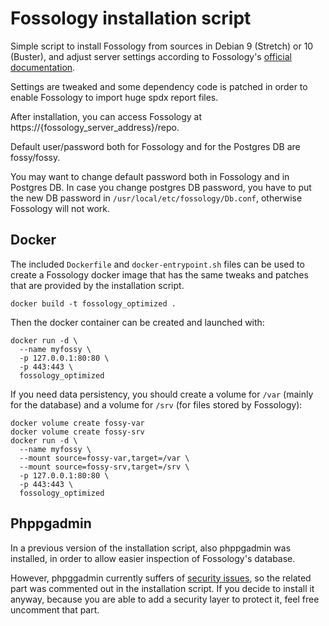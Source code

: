 <!--
SPDX-License-Identifier: GPL-3.0-only
SPDX-FileCopyrightText: 2020-2021 Alberto Pianon <pianon@array.eu>
-->


# Fossology installation script

Simple script to install Fossology from sources in Debian 9 (Stretch) or 10 (Buster), and adjust server settings according to Fossology's [official documentation](https://github.com/fossology/fossology/wiki/Configuration-and-Tuning).

Settings are tweaked and some dependency code is patched in order to enable Fossology to import huge spdx report files.

After installation, you can access Fossology at https://{fossology_server_address}/repo.

Default user/password both for Fossology and for the Postgres DB are fossy/fossy.

You may want to change default password both in Fossology and in Postgres DB.
In case you change postgres DB password, you have to put the new DB password in `/usr/local/etc/fossology/Db.conf`, otherwise Fossology will not work.

## Docker

The included `Dockerfile` and `docker-entrypoint.sh` files can be used to create a Fossology docker image that has the same tweaks and patches that are provided by the installation script.

```shell
docker build -t fossology_optimized .
```

Then the docker container can be created and launched with:

```shell
docker run -d \
  --name myfossy \
  -p 127.0.0.1:80:80 \
  -p 443:443 \
  fossology_optimized
```

If you need data persistency, you should create a volume for `/var` (mainly for the database) and a volume for `/srv` (for files stored by Fossology):

```shell
docker volume create fossy-var
docker volume create fossy-srv
docker run -d \
  --name myfossy \
  --mount source=fossy-var,target=/var \
  --mount source=fossy-srv,target=/srv \
  -p 127.0.0.1:80:80 \
  -p 443:443 \
  fossology_optimized
```

## Phppgadmin

In a previous version of the installation script, also phppgadmin was installed, in order to allow easier inspection of Fossology's database.

However, phpggadmin currently suffers of [security issues](https://github.com/phppgadmin/phppgadmin/issues/94), so the related part was commented out in the installation script. If you decide to install it anyway, because you are able to add a security layer to protect it, feel free uncomment that part.
